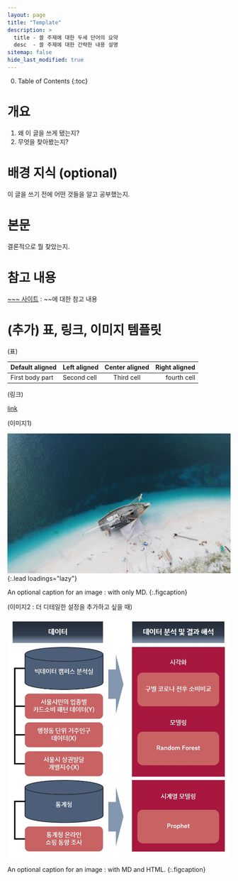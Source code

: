 ```yaml
---
layout: page
title: "Template"
description: >
  title - 쓸 주제에 대한 두세 단어의 요약
  desc  - 쓸 주제에 대한 간략한 내용 설명
sitemap: false
hide_last_modified: true
---
```



0. Table of Contents
{:toc}

# 개요

1. 왜 이 글을 쓰게 됐는지?
2. 무엇을 찾아봤는지?

# 배경 지식 (optional)

이 글을 쓰기 전에 어떤 것들을 알고 공부했는지.

# 본문

결론적으로 뭘 찾았는지.


# 참고 내용

[~~~ 사이트](https://menmenmeng.github.io/) : ~~에 대한 참고 내용

# (추가) 표, 링크, 이미지 템플릿

(표)

| Default aligned |Left aligned| Center aligned  | Right aligned  |
|-----------------|:-----------|:---------------:|---------------:|
| First body part |Second cell | Third cell      | fourth cell    |



(링크)

[link](https://menmenmeng.github.io/)



(이미지1)

![image](/assets/img/blog/caleb-george-old.jpg){:.lead loadings="lazy"}

An optional caption for an image : with only MD.
{:.figcaption}



(이미지2 : 더 디테일한 설정을 추가하고 싶을 때)

<p align="center">
  <img width="500" src="/assets/img/projects/covid-process-all.jpg">
</p>

An optional caption for an image : with MD and HTML.
{:.figcaption}